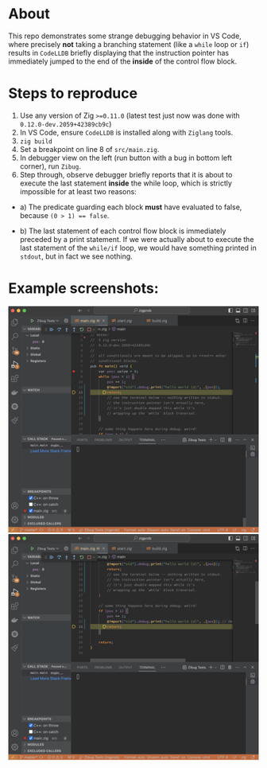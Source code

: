 # About

This repo demonstrates some strange debugging behavior in VS Code, where
precisely **not** taking a branching statement (like a `while` loop or `if`)
results in `CodeLLDB` briefly displaying that the instruction pointer has immediately jumped
to the end of the **inside** of the control flow block.

# Steps to reproduce

1. Use any version of Zig `>=0.11.0` (latest test just now was done with `0.12.0-dev.2059+42389cb9c`)
2. In VS Code, ensure `CodeLLDB` is installed along with `Ziglang` tools.
3. `zig build`
4. Set a breakpoint on line 8 of `src/main.zig`.
5. In debugger view on the left (run button with a bug in bottom left corner), run `Zibug`.
6. Step through, observe debugger briefly reports that it is about to execute the last statement **inside** the while loop, which is strictly impossible for at least two reasons:

- a) The predicate guarding each block **must** have evaluated to false, because `(0 > 1) == false`.

- b) The last statement of each control flow block is immediately preceded by a print statement. If we were actually about to execute the last statement of the `while/if` loop, we would have something printed in `stdout`, but in fact we see nothing. 

# Example screenshots:

![Alt text](First.png)
![Alt text](Second.png)